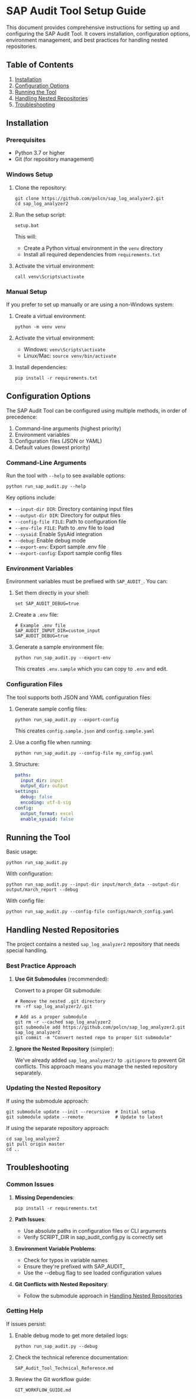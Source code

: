 # SAP Audit Tool Setup Guide

This document provides comprehensive instructions for setting up and configuring the SAP Audit Tool. It covers installation, configuration options, environment management, and best practices for handling nested repositories.

## Table of Contents

1. [Installation](#installation)
2. [Configuration Options](#configuration-options)
3. [Running the Tool](#running-the-tool)
4. [Handling Nested Repositories](#handling-nested-repositories)
5. [Troubleshooting](#troubleshooting)

## Installation

### Prerequisites

- Python 3.7 or higher
- Git (for repository management)

### Windows Setup

1. Clone the repository:
   ```
   git clone https://github.com/polcn/sap_log_analyzer2.git
   cd sap_log_analyzer2
   ```

2. Run the setup script:
   ```
   setup.bat
   ```

   This will:
   - Create a Python virtual environment in the `venv` directory
   - Install all required dependencies from `requirements.txt`

3. Activate the virtual environment:
   ```
   call venv\Scripts\activate
   ```

### Manual Setup

If you prefer to set up manually or are using a non-Windows system:

1. Create a virtual environment:
   ```
   python -m venv venv
   ```

2. Activate the virtual environment:
   - Windows: `venv\Scripts\activate`
   - Linux/Mac: `source venv/bin/activate`

3. Install dependencies:
   ```
   pip install -r requirements.txt
   ```

## Configuration Options

The SAP Audit Tool can be configured using multiple methods, in order of precedence:

1. Command-line arguments (highest priority)
2. Environment variables
3. Configuration files (JSON or YAML)
4. Default values (lowest priority)

### Command-Line Arguments

Run the tool with `--help` to see available options:

```
python run_sap_audit.py --help
```

Key options include:
- `--input-dir DIR`: Directory containing input files
- `--output-dir DIR`: Directory for output files
- `--config-file FILE`: Path to configuration file
- `--env-file FILE`: Path to .env file to load
- `--sysaid`: Enable SysAid integration
- `--debug`: Enable debug mode
- `--export-env`: Export sample .env file
- `--export-config`: Export sample config files

### Environment Variables

Environment variables must be prefixed with `SAP_AUDIT_`. You can:

1. Set them directly in your shell:
   ```
   set SAP_AUDIT_DEBUG=true
   ```

2. Create a `.env` file:
   ```
   # Example .env file
   SAP_AUDIT_INPUT_DIR=custom_input
   SAP_AUDIT_DEBUG=true
   ```

3. Generate a sample environment file:
   ```
   python run_sap_audit.py --export-env
   ```
   This creates `.env.sample` which you can copy to `.env` and edit.

### Configuration Files

The tool supports both JSON and YAML configuration files:

1. Generate sample config files:
   ```
   python run_sap_audit.py --export-config
   ```
   This creates `config.sample.json` and `config.sample.yaml`

2. Use a config file when running:
   ```
   python run_sap_audit.py --config-file my_config.yaml
   ```

3. Structure:
   ```yaml
   paths:
     input_dir: input
     output_dir: output
   settings:
     debug: false
     encoding: utf-8-sig
   config:
     output_format: excel
     enable_sysaid: false
   ```

## Running the Tool

Basic usage:
```
python run_sap_audit.py
```

With configuration:
```
python run_sap_audit.py --input-dir input/march_data --output-dir output/march_report --debug
```

With config file:
```
python run_sap_audit.py --config-file configs/march_config.yaml
```

## Handling Nested Repositories

The project contains a nested `sap_log_analyzer2` repository that needs special handling.

### Best Practice Approach

1. **Use Git Submodules** (recommended):
   
   Convert to a proper Git submodule:
   ```
   # Remove the nested .git directory
   rm -rf sap_log_analyzer2/.git
   
   # Add as a proper submodule
   git rm -r --cached sap_log_analyzer2
   git submodule add https://github.com/polcn/sap_log_analyzer2.git sap_log_analyzer2
   git commit -m "Convert nested repo to proper Git submodule"
   ```

2. **Ignore the Nested Repository** (simpler):
   
   We've already added `sap_log_analyzer2/` to `.gitignore` to prevent Git conflicts. This approach means you manage the nested repository separately.

### Updating the Nested Repository

If using the submodule approach:
```
git submodule update --init --recursive  # Initial setup
git submodule update --remote            # Update to latest
```

If using the separate repository approach:
```
cd sap_log_analyzer2
git pull origin master
cd ..
```

## Troubleshooting

### Common Issues

1. **Missing Dependencies**:
   ```
   pip install -r requirements.txt
   ```

2. **Path Issues**:
   - Use absolute paths in configuration files or CLI arguments
   - Verify SCRIPT_DIR in sap_audit_config.py is correctly set

3. **Environment Variable Problems**:
   - Check for typos in variable names
   - Ensure they're prefixed with SAP_AUDIT_
   - Use the --debug flag to see loaded configuration values

4. **Git Conflicts with Nested Repository**:
   - Follow the submodule approach in [Handling Nested Repositories](#handling-nested-repositories)

### Getting Help

If issues persist:

1. Enable debug mode to get more detailed logs:
   ```
   python run_sap_audit.py --debug
   ```

2. Check the technical reference documentation:
   ```
   SAP_Audit_Tool_Technical_Reference.md
   ```

3. Review the Git workflow guide:
   ```
   GIT_WORKFLOW_GUIDE.md
